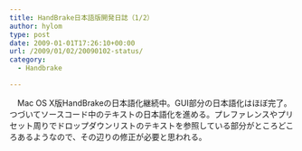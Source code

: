 ```yaml
---
title: HandBrake日本語版開発日誌（1/2）
author: hylom
type: post
date: 2009-01-01T17:26:10+00:00
url: /2009/01/02/20090102-status/
category:
  - Handbrake

---
```

　Mac OS X版HandBrakeの日本語化継続中。GUI部分の日本語化はほぼ完了。つづいてソースコード中のテキストの日本語化を進める。プレファレンスやプリセット周りでドロップダウンリストのテキストを参照している部分がところどころあるようなので、その辺りの修正が必要と思われる。
